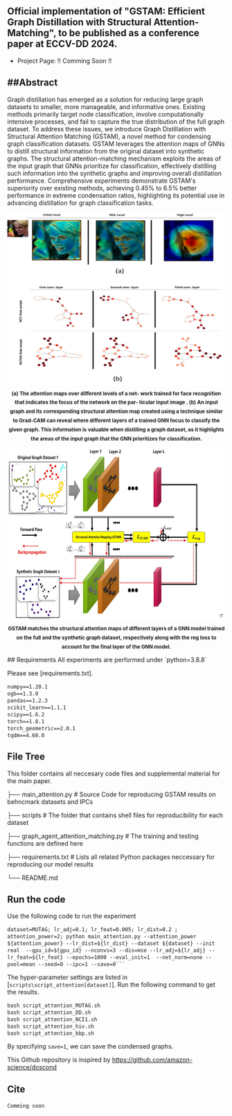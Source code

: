 
## Official implementation of "GSTAM: Efficient Graph Distillation with Structural Attention-Matching", to be published as a conference paper at ECCV-DD 2024.
- Project Page: !! Comming Soon !!

##Abstract
--
Graph distillation has emerged as a solution for reducing large graph datasets to smaller, more manageable, and informative ones. Existing methods primarily target node classification, involve computationally intensive processes, and fail to capture the true distribution of the full graph dataset. To address these issues, we introduce Graph Distillation with Structural Attention Matching (GSTAM), a novel method for condensing graph classification datasets. GSTAM leverages the attention maps of GNNs to distill structural information from the original dataset into synthetic graphs. The structural attention-matching mechanism exploits the areas of the input graph that GNNs prioritize for classification, effectively distilling such information into the synthetic graphs and improving overall distillation performance. Comprehensive experiments demonstrate GSTAM's superiority over existing methods, achieving 0.45% to 6.5% better performance in extreme condensation ratios, highlighting its potential use in advancing distillation for graph classification tasks.

<p align="center">
  <img src="./img/fig23.jpg" width="600" height="400"><br>
  <sub><b>(a) The attention maps over different levels of a net-
work trained for face recognition that indicates the focus of the network on the par-
ticular input image . (b) An input graph and its corresponding structural
attention map created using a technique similar to Grad-CAM can reveal where
different layers of a trained GNN focus to classify the given graph. This information is
valuable when distilling a graph dataset, as it highlights the areas of the input graph
that the GNN prioritizes for classification.</b></sub>
</p>

<p align="center">
  <img src="./img/fig1.jpg" width="600" height="400"><br>
  <sub><b>GSTAM matches the structural attention maps of different
layers of a GNN model trained on the full and the synthetic graph dataset, respectively
along with the reg loss to account for the final layer of the GNN model.</b></sub>
</p>
## Requirements
All experiments are performed under `python=3.8.8`

Please see [requirements.txt].
```
numpy==1.20.1
ogb==1.3.0
pandas==1.2.3
scikit_learn==1.1.1
scipy==1.6.2
torch==1.8.1
torch_geometric==2.0.1
tqdm==4.60.0
```

## File Tree

This folder contains all neccesary code files and supplemental material for the main paper.

├── main_attention.py # Source Code for reproducing GSTAM results on behncmark datasets and IPCs

├── scripts   # The folder that contains shell files for reproducibility for each dataset

├── graph_agent_attention_matching.py   # The training and testing functions are defined here

├── requirements.txt   # Lists all related Python packages neccessary for reproducing our model results

└── README.md

## Run the code
Use the following code to run the experiment 
```
dataset=MUTAG; lr_adj=0.1; lr_feat=0.005; lr_dist=0.2 ; attention_power=2; python main_attention.py --attention_power ${attention_power} --lr_dist=${lr_dist} --dataset ${dataset} --init real  --gpu_id=${gpu_id} --nconvs=3 --dis=mse --lr_adj=${lr_adj} --lr_feat=${lr_feat} --epochs=1000 --eval_init=1  --net_norm=none --pool=mean --seed=0 --ipc=1 --save=0```

```
The hyper-parameter settings are listed in [`scripts\script_attention[dataset]`]. Run the following command to get the results.

```
bash script_attention_MUTAG.sh
bash script_attention_DD.sh
bash script_attention_NCI1.sh
bash script_attention_hiv.sh
bash script_attention_bbp.sh
```
By specifying ```save=1```, we can save the condensed graphs.


This Github repository is inspired by https://github.com/amazon-science/doscond

## Cite
```
Comming soon
```


